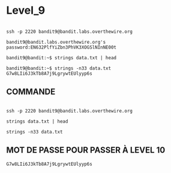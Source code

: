 # Level_9

```

ssh -p 2220 bandit9@bandit.labs.overthewire.org

bandit9@bandit.labs.overthewire.org's password:EN632PlfYiZbn3PhVK3XOGSlNInNE00t

bandit9@bandit:~$ strings data.txt | head

bandit9@bandit:~$ strings -n33 data.txt
G7w8LIi6J3kTb8A7j9LgrywtEUlyyp6s
```

## COMMANDE
```

ssh -p 2220 bandit9@bandit.labs.overthewire.org

strings data.txt | head

strings -n33 data.txt

```


## MOT DE PASSE POUR PASSER À LEVEL 10

```
G7w8LIi6J3kTb8A7j9LgrywtEUlyyp6s
```